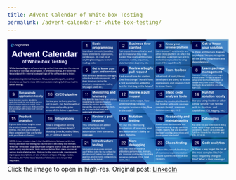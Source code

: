 ```yaml
---
title: Advent Calendar of White-box Testing
permalink: /advent-calendar-of-white-box-testing/
---
```


[![](/images/advent-calendar-of-white-box-testing.png)](/images/advent-calendar-of-white-box-testing.png)
Click the image to open in high-res. Original post: [LinkedIn](https://www.linkedin.com/posts/justas-lauzadis_testing-understanding-activity-7135863506628661250-6vs-)